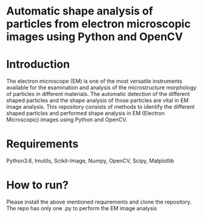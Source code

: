 # Automatic shape analysis of particles from electron microscopic images using Python and OpenCV
# Introduction
The electron microscope (EM) is one of the most versatile instruments available for the examination and analysis of the microstructure morphology of particles in different materials. The automatic detection of the different shaped particles and the shape analysis of those particles are vital in EM image analysis.
This repository consists of methods to identify the different shaped particles and performed shape analysis in EM (Electron Microscopic) images using Python and OpenCV. 



 

# Requirements
Python3.6, Imutils, Scikit-Image, Numpy, OpenCV, Scipy, Matplotlib

# How to run?
Please install the above mentioned requirements and clone the repository. The repo has only one .py to perform the EM image analysis  
